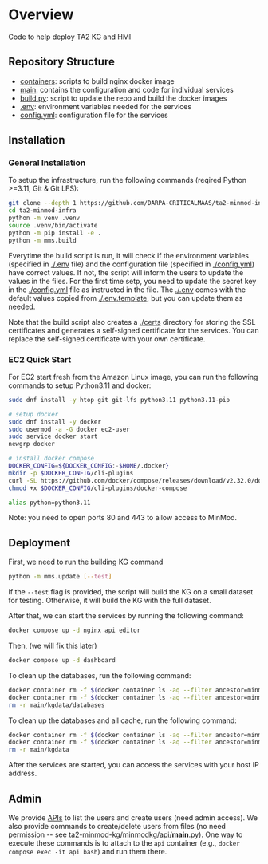 # Overview

Code to help deploy TA2 KG and HMI

## Repository Structure

- [containers](/containers): scripts to build nginx docker image
- [main](/main): contains the configuration and code for individual services
- [build.py](/build.py): script to update the repo and build the docker images
- [.env](/.env): environment variables needed for the services
- [config.yml](/config.yml): configuration file for the services

## Installation

### General Installation

To setup the infrastructure, run the following commands (reqired Python >=3.11, Git & Git LFS):

```bash
git clone --depth 1 https://github.com/DARPA-CRITICALMAAS/ta2-minmod-infra.git
cd ta2-minmod-infra
python -m venv .venv
source .venv/bin/activate
python -m pip install -e .
python -m mms.build
```

Everytime the build script is run, it will check if the environment variables (specified in [./.env](/.env) file) and the configuration file (specified in [./config.yml](./config.yml)) have correct values. If not, the script will inform the users to update the values in the files. For the first time setp, you need to update the secret key in the [./config.yml](./config.yml) file as instructed in the file. The [./.env](/.env) comes with the default values copied from [./.env.template](./.env.template), but you can update them as needed.

Note that the build script also creates a [./certs](./certs) directory for storing the SSL certificates and generates a self-signed certificate for the services. You can replace the self-signed certificate with your own certificate.

### EC2 Quick Start

For EC2 start fresh from the Amazon Linux image, you can run the following commands to setup Python3.11 and docker:

```bash
sudo dnf install -y htop git git-lfs python3.11 python3.11-pip

# setup docker
sudo dnf install -y docker
sudo usermod -a -G docker ec2-user
sudo service docker start
newgrp docker

# install docker compose
DOCKER_CONFIG=${DOCKER_CONFIG:-$HOME/.docker}
mkdir -p $DOCKER_CONFIG/cli-plugins
curl -SL https://github.com/docker/compose/releases/download/v2.32.0/docker-compose-linux-x86_64 -o $DOCKER_CONFIG/cli-plugins/docker-compose
chmod +x $DOCKER_CONFIG/cli-plugins/docker-compose

alias python=python3.11
```

Note: you need to open ports 80 and 443 to allow access to MinMod.

## Deployment

First, we need to run the building KG command

```bash
python -m mms.update [--test]
```

If the `--test` flag is provided, the script will build the KG on a small dataset for testing. Otherwise, it will build the KG with the full dataset.

After that, we can start the services by running the following command:

```bash
docker compose up -d nginx api editor
```

Then, (we will fix this later)

```bash
docker compose up -d dashboard
```

To clean up the databases, run the following command:

```bash
docker container rm -f $(docker container ls -aq --filter ancestor=minmod-fuseki)
docker container rm -f $(docker container ls -aq --filter ancestor=minmod-postgres)
rm -r main/kgdata/databases

```

To clean up the databases and all cache, run the following command:

```bash
docker container rm -f $(docker container ls -aq --filter ancestor=minmod-fuseki)
docker container rm -f $(docker container ls -aq --filter ancestor=minmod-postgres)
rm -r main/kgdata
```

After the services are started, you can access the services with your host IP address.

## Admin

We provide [APIs](https://minmod.isi.edu/api/v1/docs#/admin) to list the users and create users (need admin access). We also provide commands to create/delete users from files (no need permission -- see [ta2-minmod-kg/minmodkg/api/**main**.py](https://github.com/DARPA-CRITICALMAAS/ta2-minmod-kg/blob/main/minmodkg/api/__main__.py)). One way to execute these commands is to attach to the `api` container (e.g., `docker compose exec -it api bash`) and run them there.
